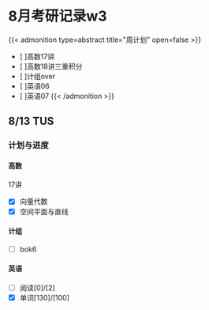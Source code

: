 # 8月考研记录w3


{{< admonition type=abstract title="周计划" open=false >}}
- [ ]高数17讲
- [ ]高数18讲三重积分
- [ ]计组over
- [ ]英语06
- [ ]英语07
{{< /admonition >}}

## 8/13 TUS
### 计划与进度
#### 高数
17讲
- [x] 向量代数
- [x] 空间平面与直线
#### 计组
- [ ] bok6
#### 英语
- [ ] 阅读[0]/[2]
- [x] 单词[130]/[100]
